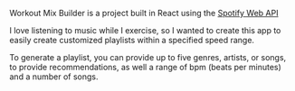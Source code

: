 Workout Mix Builder is a project built in React using the [Spotify Web API](https://developer.spotify.com/documentation/web-api)

I love listening to music while I exercise, so I wanted to create this app to easily create customized playlists within a specified speed range.

To generate a playlist, you can provide up to five genres, artists, or songs, to provide recommendations, as well a range of bpm (beats per minutes) and a number of songs. 
